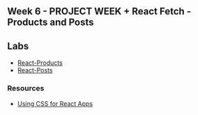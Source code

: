 ## Week 6 - PROJECT WEEK + React Fetch - Products and Posts

## Labs
- [React-Products](https://github.com/Tuwaiq-1000-JS-al-Baha/Week5-React-Products)
- [React-Posts](https://github.com/Tuwaiq-1000-JS-al-Baha/Week6_React_Posts)

### Resources 
* [Using CSS for React Apps](https://medium.com/@ralph1786/using-css-modules-in-react-app-c2079eadbb87)

